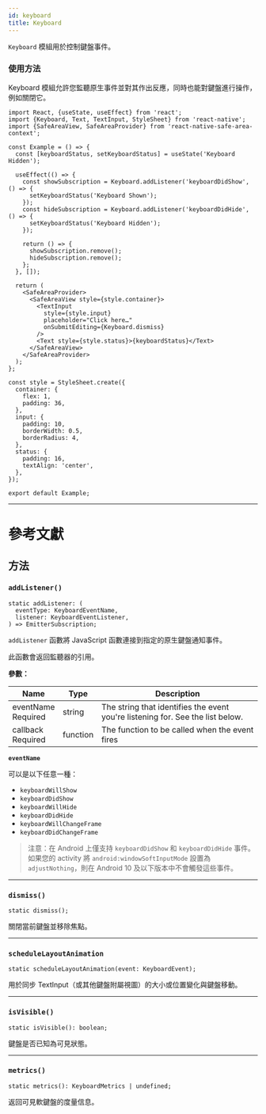 ```yaml
---
id: keyboard
title: Keyboard
---
```


`Keyboard` 模組用於控制鍵盤事件。

### 使用方法

Keyboard 模組允許您監聽原生事件並對其作出反應，同時也能對鍵盤進行操作，例如關閉它。

```SnackPlayer name=Keyboard%20Example&supportedPlatforms=ios,android
import React, {useState, useEffect} from 'react';
import {Keyboard, Text, TextInput, StyleSheet} from 'react-native';
import {SafeAreaView, SafeAreaProvider} from 'react-native-safe-area-context';

const Example = () => {
  const [keyboardStatus, setKeyboardStatus] = useState('Keyboard Hidden');

  useEffect(() => {
    const showSubscription = Keyboard.addListener('keyboardDidShow', () => {
      setKeyboardStatus('Keyboard Shown');
    });
    const hideSubscription = Keyboard.addListener('keyboardDidHide', () => {
      setKeyboardStatus('Keyboard Hidden');
    });

    return () => {
      showSubscription.remove();
      hideSubscription.remove();
    };
  }, []);

  return (
    <SafeAreaProvider>
      <SafeAreaView style={style.container}>
        <TextInput
          style={style.input}
          placeholder="Click here…"
          onSubmitEditing={Keyboard.dismiss}
        />
        <Text style={style.status}>{keyboardStatus}</Text>
      </SafeAreaView>
    </SafeAreaProvider>
  );
};

const style = StyleSheet.create({
  container: {
    flex: 1,
    padding: 36,
  },
  input: {
    padding: 10,
    borderWidth: 0.5,
    borderRadius: 4,
  },
  status: {
    padding: 16,
    textAlign: 'center',
  },
});

export default Example;
```

---

# 參考文獻

## 方法

### `addListener()`

```tsx
static addListener: (
  eventType: KeyboardEventName,
  listener: KeyboardEventListener,
) => EmitterSubscription;
```

`addListener` 函數將 JavaScript 函數連接到指定的原生鍵盤通知事件。

此函數會返回監聽器的引用。

**參數：**

| Name                                                                     | Type     | Description                                                                    |
| ------------------------------------------------------------------------ | -------- | ------------------------------------------------------------------------------ |
| eventName <div className="label basic two-lines required">Required</div> | string   | The string that identifies the event you're listening for. See the list below. |
| callback <div className="label basic two-lines required">Required</div>  | function | The function to be called when the event fires                                 |

**`eventName`**

可以是以下任意一種：

- `keyboardWillShow`
- `keyboardDidShow`
- `keyboardWillHide`
- `keyboardDidHide`
- `keyboardWillChangeFrame`
- `keyboardDidChangeFrame`

> 注意：在 Android 上僅支持 `keyboardDidShow` 和 `keyboardDidHide` 事件。如果您的 activity 將 `android:windowSoftInputMode` 設置為 `adjustNothing`，則在 Android 10 及以下版本中不會觸發這些事件。

---

### `dismiss()`

```tsx
static dismiss();
```

關閉當前鍵盤並移除焦點。

---

### `scheduleLayoutAnimation`

```tsx
static scheduleLayoutAnimation(event: KeyboardEvent);
```

用於同步 TextInput（或其他鍵盤附屬視圖）的大小或位置變化與鍵盤移動。

---

### `isVisible()`

```tsx
static isVisible(): boolean;
```

鍵盤是否已知為可見狀態。

---

### `metrics()`

```tsx
static metrics(): KeyboardMetrics | undefined;
```

返回可見軟鍵盤的度量信息。